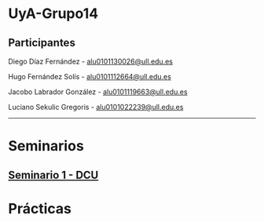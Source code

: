 # UyA-Grupo14

## Participantes
Diego Díaz Fernández - alu0101130026@ull.edu.es

Hugo Fernández Solís - alu0101112664@ull.edu.es

Jacobo Labrador González - alu0101119663@ull.edu.es

Luciano Sekulic Gregoris - alu0101022239@ull.edu.es

----------------------------------
# Seminarios

## [Seminario 1 - DCU](https://github.com/alu0101119663/UyA-Grupo14/tree/main/Seminarios/Seminario%201)

# Prácticas
